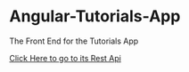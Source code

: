 # Angular-Tutorials-App

The Front End for the Tutorials App

[Click Here to go to its Rest Api](https://github.com/oumarhadrami/Tutorials-Rest-Api)
